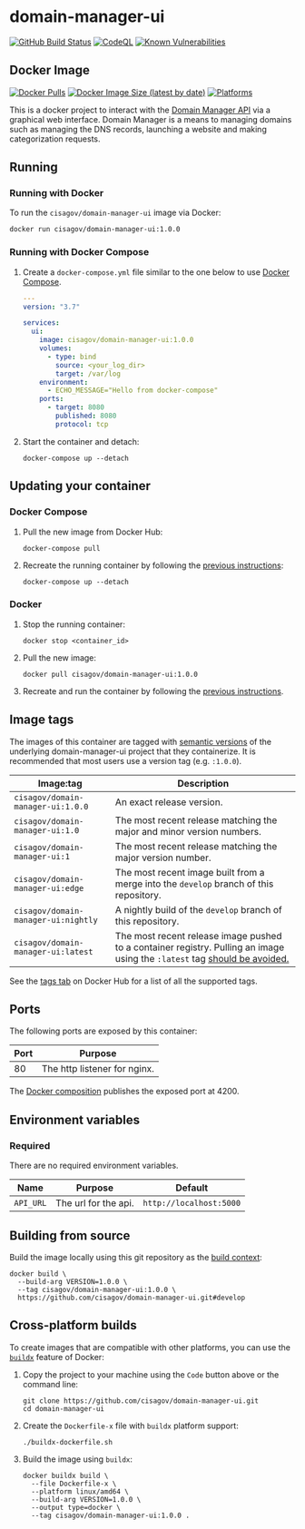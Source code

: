 # domain-manager-ui #

[![GitHub Build Status](https://github.com/cisagov/domain-manager-ui/workflows/build/badge.svg)](https://github.com/cisagov/domain-manager-ui/actions/workflows/build.yml)
[![CodeQL](https://github.com/cisagov/domain-manager-ui/workflows/CodeQL/badge.svg)](https://github.com/cisagov/domain-manager-ui/actions/workflows/codeql-analysis.yml)
[![Known Vulnerabilities](https://snyk.io/test/github/cisagov/domain-manager-ui/badge.svg)](https://snyk.io/test/github/cisagov/domain-manager-ui)

## Docker Image ##

[![Docker Pulls](https://img.shields.io/docker/pulls/cisagov/domain-manager-ui)](https://hub.docker.com/r/cisagov/domain-manager-ui)
[![Docker Image Size (latest by date)](https://img.shields.io/docker/image-size/cisagov/domain-manager-ui)](https://hub.docker.com/r/cisagov/domain-manager-ui)
[![Platforms](https://img.shields.io/badge/platforms-amd64%20%7C%20arm%2Fv6%20%7C%20arm%2Fv7%20%7C%20arm64%20%7C%20ppc64le%20%7C%20s390x-blue)](https://hub.docker.com/r/cisagov/domain-manager-ui/tags)

This is a docker project to interact with the
[Domain Manager API](https://github.com/cisagov/domain-manager-api)
via a graphical web interface. Domain Manager is a means to managing
domains such as managing the DNS records, launching a website and
making categorization requests.

## Running ##

### Running with Docker ###

To run the `cisagov/domain-manager-ui` image via Docker:

```console
docker run cisagov/domain-manager-ui:1.0.0
```

### Running with Docker Compose ###

1. Create a `docker-compose.yml` file similar to the one below to use [Docker Compose](https://docs.docker.com/compose/).

    ```yaml
    ---
    version: "3.7"

    services:
      ui:
        image: cisagov/domain-manager-ui:1.0.0
        volumes:
          - type: bind
            source: <your_log_dir>
            target: /var/log
        environment:
          - ECHO_MESSAGE="Hello from docker-compose"
        ports:
          - target: 8080
            published: 8080
            protocol: tcp
    ```

1. Start the container and detach:

    ```console
    docker-compose up --detach
    ```

## Updating your container ##

### Docker Compose ###

1. Pull the new image from Docker Hub:

    ```console
    docker-compose pull
    ```

1. Recreate the running container by following the [previous instructions](#running-with-docker-compose):

    ```console
    docker-compose up --detach
    ```

### Docker ###

1. Stop the running container:

    ```console
    docker stop <container_id>
    ```

1. Pull the new image:

    ```console
    docker pull cisagov/domain-manager-ui:1.0.0
    ```

1. Recreate and run the container by following the [previous instructions](#running-with-docker).

## Image tags ##

The images of this container are tagged with [semantic
versions](https://semver.org) of the underlying domain-manager-ui project that they
containerize.  It is recommended that most users use a version tag (e.g.
`:1.0.0`).

| Image:tag | Description |
|-----------|-------------|
|`cisagov/domain-manager-ui:1.0.0`| An exact release version. |
|`cisagov/domain-manager-ui:1.0`| The most recent release matching the major and minor version numbers. |
|`cisagov/domain-manager-ui:1`| The most recent release matching the major version number. |
|`cisagov/domain-manager-ui:edge` | The most recent image built from a merge into the `develop` branch of this repository. |
|`cisagov/domain-manager-ui:nightly` | A nightly build of the `develop` branch of this repository. |
|`cisagov/domain-manager-ui:latest`| The most recent release image pushed to a container registry.  Pulling an image using the `:latest` tag [should be avoided.](https://vsupalov.com/docker-latest-tag/) |

See the [tags tab](https://hub.docker.com/r/cisagov/domain-manager-ui/tags) on Docker
Hub for a list of all the supported tags.

## Ports ##

The following ports are exposed by this container:

| Port | Purpose        |
|------|----------------|
| 80 | The http listener for nginx. |

The [Docker composition](docker-compose.yml) publishes the
exposed port at 4200.

## Environment variables ##

### Required ###

There are no required environment variables.

| Name  | Purpose | Default |
|-------|---------|---------|
| `API_URL` | The url for the api. | `http://localhost:5000` |

## Building from source ##

Build the image locally using this git repository as the [build context](https://docs.docker.com/engine/reference/commandline/build/#git-repositories):

```console
docker build \
  --build-arg VERSION=1.0.0 \
  --tag cisagov/domain-manager-ui:1.0.0 \
  https://github.com/cisagov/domain-manager-ui.git#develop
```

## Cross-platform builds ##

To create images that are compatible with other platforms, you can use the
[`buildx`](https://docs.docker.com/buildx/working-with-buildx/) feature of
Docker:

1. Copy the project to your machine using the `Code` button above
   or the command line:

    ```console
    git clone https://github.com/cisagov/domain-manager-ui.git
    cd domain-manager-ui
    ```

1. Create the `Dockerfile-x` file with `buildx` platform support:

    ```console
    ./buildx-dockerfile.sh
    ```

1. Build the image using `buildx`:

    ```console
    docker buildx build \
      --file Dockerfile-x \
      --platform linux/amd64 \
      --build-arg VERSION=1.0.0 \
      --output type=docker \
      --tag cisagov/domain-manager-ui:1.0.0 .
    ```
